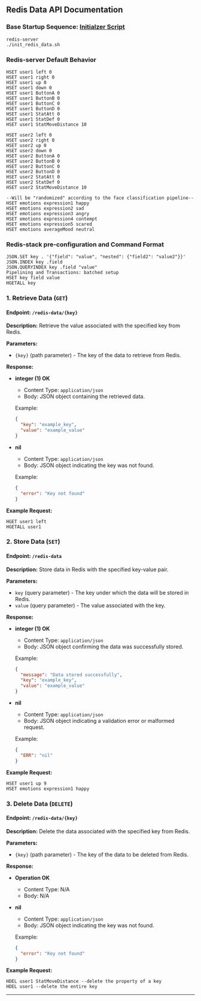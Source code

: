## Redis Data API Documentation

### Base Startup Sequence: [Initialzer Script]([https://github.com/user/repo/blob/branch/other_file.md](https://github.com/Austin-TheTrueShinobi/Redis-Docs/blob/main/init_redis_data.sh))

```
redis-server
./init_redis_data.sh
```

### Redis-server Default Behavior

```
HSET user1 left 0
HSET user1 right 0
HSET user1 up 0
HSET user1 down 0
HSET user1 ButtonA 0
HSET user1 ButtonB 0
HSET user1 ButtonC 0
HSET user1 ButtonD 0
HSET user1 StatAtt 0
HSET user1 StatDef 0
HSET user1 StatMoveDistance 10

HSET user2 left 0
HSET user2 right 0
HSET user2 up 0
HSET user2 down 0
HSET user2 ButtonA 0
HSET user2 ButtonB 0
HSET user2 ButtonC 0
HSET user2 ButtonD 0
HSET user2 StatAtt 0
HSET user2 StatDef 0
HSET user2 StatMoveDistance 10

--Will be "randomized" according to the face classification pipeline--
HSET emotions expression1 happy
HSET emotions expression2 sad
HSET emotions expression3 angry
HSET emotions expression4 contempt
HSET emotions expression5 scared
HSET emotions averageMood neutral
```

### Redis-stack pre-configuration and Command Format

```
JSON.SET key . '{"field": "value", "nested": {"field2": "value2"}}'
JSON.INDEX key .field
JSON.QUERYINDEX key .field "value"
Pipelining and Transactions: batched setup
HSET key field value
HGETALL key
```

### 1. **Retrieve Data (`GET`)**

#### Endpoint: `/redis-data/{key}`

**Description:** Retrieve the value associated with the specified key from Redis.

**Parameters:**
- `{key}` (path parameter) - The key of the data to retrieve from Redis.

**Response:**
- **integer (1) OK**
  - Content Type: `application/json`
  - Body: JSON object containing the retrieved data.

  Example:
  ```json
  {
    "key": "example_key",
    "value": "example_value"
  }
  ```

- **nil**
  - Content Type: `application/json`
  - Body: JSON object indicating the key was not found.

  Example:
  ```json
  {
    "error": "Key not found"
  }
  ```

**Example Request:**
```
HGET user1 left
HGETALL user1
```

### 2. **Store Data (`SET`)**

#### Endpoint: `/redis-data`

**Description:** Store data in Redis with the specified key-value pair.

**Parameters:**
- `key` (query parameter) - The key under which the data will be stored in Redis.
- `value` (query parameter) - The value associated with the key.

**Response:**
- **integer (1) OK**
  - Content Type: `application/json`
  - Body: JSON object confirming the data was successfully stored.

  Example:
  ```json
  {
    "message": "Data stored successfully",
    "key": "example_key",
    "value": "example_value"
  }
  ```

- **nil**
  - Content Type: `application/json`
  - Body: JSON object indicating a validation error or malformed request.

  Example:
  ```json
  {
    "ERR": "nil"
  }
  ```

**Example Request:**
```
HSET user1 up 9
HSET emotions expression1 happy
```

### 3. **Delete Data (`DELETE`)**

#### Endpoint: `/redis-data/{key}`

**Description:** Delete the data associated with the specified key from Redis.

**Parameters:**
- `{key}` (path parameter) - The key of the data to be deleted from Redis.

**Response:**
- **Operation OK**
  - Content Type: N/A
  - Body: N/A

- **nil**
  - Content Type: `application/json`
  - Body: JSON object indicating the key was not found.

  Example:
  ```json
  {
    "error": "Key not found"
  }
  ```

**Example Request:**
```
HDEL user1 StatMoveDistance --delete the property of a key
HDEL user1 --delete the entire key
```

---
